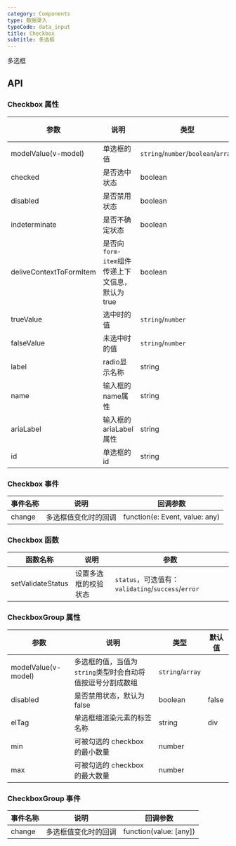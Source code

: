 ```yaml
---
category: Components
type: 数据录入
typeCode: data_input
title: Checkbox
subtitle: 多选框
---
```


多选框

## API

### Checkbox 属性

| 参数                      | 说明                               | 类型                                  | 默认值   |
|-------------------------|----------------------------------|-------------------------------------|-------|
| modelValue(v-model)     | 单选框的值                            | `string`/`number`/`boolean`/`array` |       |   
| checked                 | 是否选中状态                           | boolean                             | false |   
| disabled                | 是否禁用状态                           | boolean                             | false |   
| indeterminate           | 是否不确定状态                          | boolean                             | false |   
| deliveContextToFormItem | 是否向`form-item`组件传递上下文信息，默认为 true | boolean                             | true  |   
| trueValue               | 选中时的值                            | `string`/`number`                    |       |     |
| falseValue              | 未选中时的值                           | `string`/`number`                    |       |     |
| label                   | radio显示名称                        | string                              |       |     |
| name                    | 输入框的name属性                       | string                              |       |     |
| ariaLabel               | 输入框的ariaLabel属性                  | string                              |       |     |
| id                      | 单选框的 id                          | string                              |       |   

### Checkbox 事件

| 事件名称   | 说明         | 回调参数                           | 
|--------|------------|--------------------------------|
| change | 多选框值变化时的回调 | function(e: Event, value: any) |

### Checkbox 函数

| 函数名称       | 说明         | 参数                                           |
|------------|------------|----------------------------------------------|
| setValidateStatus     | 设置多选框的校验状态 | `status`，可选值有：`validating`/`success`/`error` |

### CheckboxGroup 属性

| 参数                  | 说明                                | 类型               | 默认值   |
|---------------------|-----------------------------------|------------------|-------|
| modelValue(v-model) | 多选框的值，当值为`string`类型时会自动将值按逗号分割成数组 | `string`/`array` |       |
| disabled            | 是否禁用状态，默认为 false                  | boolean          | false |
| elTag               | 单选框组渲染元素的标签名称                     | string           | div   |
| min                 | 可被勾选的 checkbox 的最小数量              | number           |    |
| max                 | 可被勾选的 checkbox 的最大数量              | number           |    |

### CheckboxGroup 事件

| 事件名称   | 说明         | 回调参数                           |
|--------|------------|--------------------------------|
| change | 多选框值变化时的回调 | function(value: [any]) |
